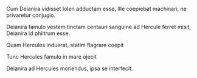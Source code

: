 Cum Deianira vidisset Iolen adductam esse, Ille coepiebat machinari, ne privaretur conjugio. 


Deianira famulo vestem tinctam centauri sanguine ad Hercule ferret misit, Deianira id philtrum esse. 


Quam Hercules induerat, statim flagrare coepit


Tunc Hercules famulo in mare ojecit 


Deianira ad Hercules moriendus, ipsa se interfecit. 
